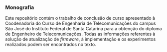 ### Monografia

Este repositório contém o trabalho de conclusão de curso apresentado à Coodenadoria do Curso de Engenharia de Telecomunicações do campus São José do Instituto Federal de Santa Catarina para a obtenção do diploma de Engenheiro de Telecomunicações. Todas as informações referentes à solução de atualização de *firmware*, à implementação e os experimentos realizados podem ser encontrados no texto.